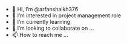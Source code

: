 - 👋 Hi, I’m @arfanshaikh376
- 👀 I’m interested in project management role
- 🌱 I’m currently learning 
- 💞️ I’m looking to collaborate on ...
- 📫 How to reach me ...

<!---
arfanshaikh376/arfanshaikh376 is a ✨ special ✨ repository because its `README.md` (this file) appears on your GitHub profile.
You can click the Preview link to take a look at your changes.
--->
